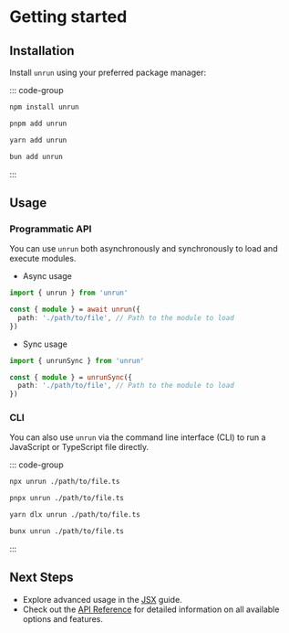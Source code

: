 # Getting started

## Installation

Install `unrun` using your preferred package manager:

::: code-group

```sh [npm]
npm install unrun
```

```sh [pnpm]
pnpm add unrun
```

```sh [yarn]
yarn add unrun
```

```sh [bun]
bun add unrun
```

:::

## Usage

### Programmatic API

You can use `unrun` both asynchronously and synchronously to load and execute modules.

- Async usage

```ts
import { unrun } from 'unrun'

const { module } = await unrun({
  path: './path/to/file', // Path to the module to load
})
```

- Sync usage

```ts
import { unrunSync } from 'unrun'

const { module } = unrunSync({
  path: './path/to/file', // Path to the module to load
})
```

### CLI

You can also use `unrun` via the command line interface (CLI) to run a JavaScript or TypeScript file directly.

::: code-group

```sh [npm]
npx unrun ./path/to/file.ts
```

```sh [pnpm]
pnpx unrun ./path/to/file.ts
```

```sh [yarn]
yarn dlx unrun ./path/to/file.ts
```

```sh [bun]
bunx unrun ./path/to/file.ts
```

:::

## Next Steps

- Explore advanced usage in the [JSX](../advanced/jsx.md) guide.
- Check out the [API Reference](../reference/api/Interface.Options.md) for detailed information on all available options and features.
